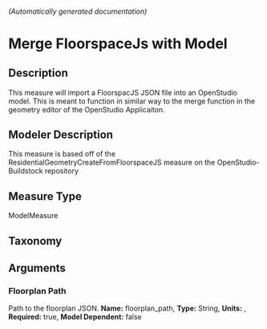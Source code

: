 

###### (Automatically generated documentation)

# Merge FloorspaceJs with Model

## Description
This measure will import a FloorspacJS JSON file into an OpenStudio model. This is meant to function in similar way to the merge function in the geometry editor of the OpenStudio Applicaiton.

## Modeler Description
This measure is based off of the ResidentialGeometryCreateFromFloorspaceJS measure on the OpenStudio-Buildstock repository

## Measure Type
ModelMeasure

## Taxonomy


## Arguments


### Floorplan Path
Path to the floorplan JSON.
**Name:** floorplan_path,
**Type:** String,
**Units:** ,
**Required:** true,
**Model Dependent:** false





